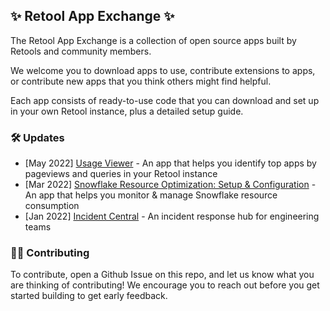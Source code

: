 ## ✨ Retool App Exchange ✨

The Retool App Exchange is a collection of open source apps built by Retools and community members.

We welcome you to download apps to use, contribute extensions to apps, or contribute new apps that you think others might find helpful.

Each app consists of ready-to-use code that you can download and set up in your own Retool instance, plus a detailed setup guide.


### 🛠 Updates
* [May 2022] [Usage Viewer](./usage-viewer/) - An app that helps you identify top apps by pageviews and queries in your Retool instance 
* [Mar 2022] [Snowflake Resource Optimization: Setup & Configuration](./snowflake-resource-optimization/) - An app that helps you monitor & manage Snowflake resource consumption
* [Jan 2022] [Incident Central](./incident-central/) - An incident response hub for engineering teams

### 👩‍💻 Contributing
To contribute, open a Github Issue on this repo, and let us know what you are thinking of contributing! We encourage you to reach out before you get started building to get early feedback.

